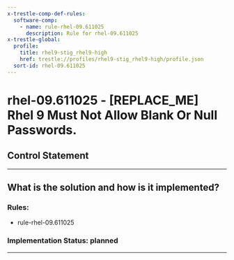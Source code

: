 ```yaml
---
x-trestle-comp-def-rules:
  software-comp:
    - name: rule-rhel-09.611025
      description: Rule for rhel-09.611025
x-trestle-global:
  profile:
    title: rhel9-stig_rhel9-high
    href: trestle://profiles/rhel9-stig_rhel9-high/profile.json
  sort-id: rhel-09.611025
---
```


# rhel-09.611025 - \[REPLACE_ME\] Rhel 9 Must Not Allow Blank Or Null Passwords.

## Control Statement

______________________________________________________________________

## What is the solution and how is it implemented?

<!-- For implementation status enter one of: implemented, partial, planned, alternative, not-applicable -->

<!-- Note that the list of rules under ### Rules: is read-only and changes will not be captured after assembly to JSON -->

<!-- Add control implementation description here for control: rhel-09.611025 -->

### Rules:

  - rule-rhel-09.611025

### Implementation Status: planned

______________________________________________________________________
